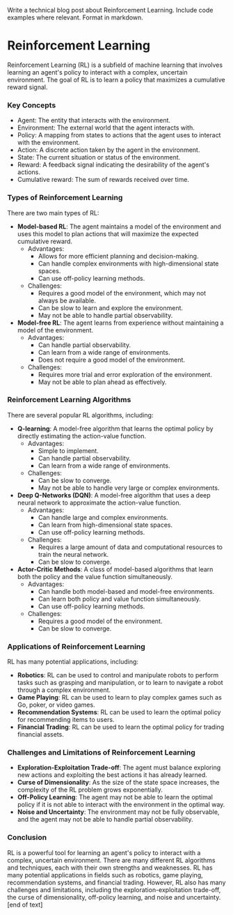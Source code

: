  Write a technical blog post about Reinforcement Learning. Include code examples where relevant. Format in markdown.
# Reinforcement Learning

Reinforcement Learning (RL) is a subfield of machine learning that involves learning an agent's policy to interact with a complex, uncertain environment. The goal of RL is to learn a policy that maximizes a cumulative reward signal.
### Key Concepts

* Agent: The entity that interacts with the environment.
* Environment: The external world that the agent interacts with.
* Policy: A mapping from states to actions that the agent uses to interact with the environment.
* Action: A discrete action taken by the agent in the environment.
* State: The current situation or status of the environment.
* Reward: A feedback signal indicating the desirability of the agent's actions.
* Cumulative reward: The sum of rewards received over time.
### Types of Reinforcement Learning

There are two main types of RL:

* **Model-based RL**: The agent maintains a model of the environment and uses this model to plan actions that will maximize the expected cumulative reward.
	+ Advantages:
		- Allows for more efficient planning and decision-making.
		- Can handle complex environments with high-dimensional state spaces.
		- Can use off-policy learning methods.
	+ Challenges:
		- Requires a good model of the environment, which may not always be available.
		- Can be slow to learn and explore the environment.
		- May not be able to handle partial observability.
* **Model-free RL**: The agent learns from experience without maintaining a model of the environment.
	+ Advantages:
		- Can handle partial observability.
		- Can learn from a wide range of environments.
		- Does not require a good model of the environment.
	+ Challenges:
		- Requires more trial and error exploration of the environment.
		- May not be able to plan ahead as effectively.

### Reinforcement Learning Algorithms

There are several popular RL algorithms, including:

* **Q-learning**: A model-free algorithm that learns the optimal policy by directly estimating the action-value function.
	+ Advantages:
		- Simple to implement.
		- Can handle partial observability.
		- Can learn from a wide range of environments.
	+ Challenges:
		- Can be slow to converge.
		- May not be able to handle very large or complex environments.
* **Deep Q-Networks (DQN)**: A model-free algorithm that uses a deep neural network to approximate the action-value function.
	+ Advantages:
		- Can handle large and complex environments.
		- Can learn from high-dimensional state spaces.
		- Can use off-policy learning methods.
	+ Challenges:
		- Requires a large amount of data and computational resources to train the neural network.
		- Can be slow to converge.
* **Actor-Critic Methods**: A class of model-based algorithms that learn both the policy and the value function simultaneously.
	+ Advantages:
		- Can handle both model-based and model-free environments.
		- Can learn both policy and value function simultaneously.
		- Can use off-policy learning methods.
	+ Challenges:
		- Requires a good model of the environment.
		- Can be slow to converge.

### Applications of Reinforcement Learning

RL has many potential applications, including:

* **Robotics**: RL can be used to control and manipulate robots to perform tasks such as grasping and manipulation, or to learn to navigate a robot through a complex environment.
* **Game Playing**: RL can be used to learn to play complex games such as Go, poker, or video games.
* **Recommendation Systems**: RL can be used to learn the optimal policy for recommending items to users.
* **Financial Trading**: RL can be used to learn the optimal policy for trading financial assets.

### Challenges and Limitations of Reinforcement Learning


* **Exploration-Exploitation Trade-off**: The agent must balance exploring new actions and exploiting the best actions it has already learned.
* **Curse of Dimensionality**: As the size of the state space increases, the complexity of the RL problem grows exponentially.
* **Off-Policy Learning**: The agent may not be able to learn the optimal policy if it is not able to interact with the environment in the optimal way.
* **Noise and Uncertainty**: The environment may not be fully observable, and the agent may not be able to handle partial observability.

### Conclusion

RL is a powerful tool for learning an agent's policy to interact with a complex, uncertain environment. There are many different RL algorithms and techniques, each with their own strengths and weaknesses. RL has many potential applications in fields such as robotics, game playing, recommendation systems, and financial trading. However, RL also has many challenges and limitations, including the exploration-exploitation trade-off, the curse of dimensionality, off-policy learning, and noise and uncertainty. [end of text]


